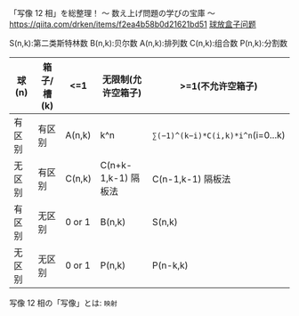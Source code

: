 「写像 12 相」を総整理！ 〜 数え上げ問題の学びの宝庫 〜
https://qiita.com/drken/items/f2ea4b58b0d21621bd51
[球放盒子问题](https://zhuanlan.zhihu.com/p/62269004)

S(n,k):第二类斯特林数
B(n,k):贝尔数
A(n,k):排列数
C(n,k):组合数
P(n,k):分割数

| 球(n)  | 箱子/槽(k) | <=1    | 无限制(允许空箱子)  | >=1(不允许空箱子)                 |
| ------ | ---------- | ------ | ------------------- | --------------------------------- |
| 有区别 | 有区别     | A(n,k) | k^n                 | `∑(−1)^(k−i)*C(i,k)*i^n`(i=0...k) |
| 无区别 | 有区别     | C(n,k) | C(n+k-1,k-1) 隔板法 | C(n-1,k-1) 隔板法                 |
| 有区别 | 无区别     | 0 or 1 | B(n,k)              | S(n,k)                            |
| 无区别 | 无区别     | 0 or 1 | P(n,k)              | P(n-k,k)                          |

写像 12 相の「写像」とは: `映射`

